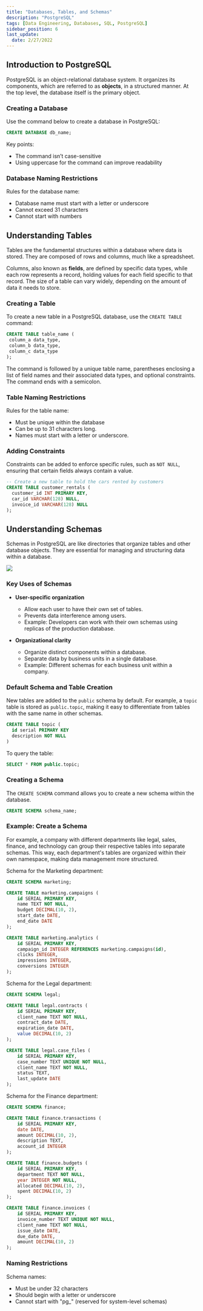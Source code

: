 ```yaml
---
title: "Databases, Tables, and Schemas"
description: "PostgreSQL"
tags: [Data Engineering, Databases, SQL, PostgreSQL]
sidebar_position: 6
last_update:
  date: 2/27/2022
---
```


## Introduction to PostgreSQL

PostgreSQL is an object-relational database system. It organizes its components, which are referred to as **objects**, in a structured manner. At the top level, the database itself is the primary object. 

### Creating a Database

Use the command below to create a database in PostgreSQL:

```sql
CREATE DATABASE db_name; 
```

Key points:

- The command isn’t case-sensitive
- Using uppercase for the command can improve readability

### Database Naming Restrictions

Rules for the database name:

- Database name must start with a letter or underscore
- Cannot exceed 31 characters
- Cannot start with numbers


## Understanding Tables

Tables are the fundamental structures within a database where data is stored. They are composed of rows and columns, much like a spreadsheet.

Columns, also known as **fields**, are defined by specific data types, while each row represents a record, holding values for each field specific to that record. The size of a table can vary widely, depending on the amount of data it needs to store.

### Creating a Table

To create a new table in a PostgreSQL database, use the `CREATE TABLE` command:

```sql
CREATE TABLE table_name (
 column_a data_type,
 column_b data_type,
 column_c data_type
);
```

The command is followed by a unique table name, parentheses enclosing a list of field names and their associated data types, and optional constraints. The command ends with a semicolon.

### Table Naming Restrictions 

Rules for the table name:

- Must be unique within the database 
- Can be up to 31 characters long.
- Names must start with a letter or underscore.

### Adding Constraints 

Constraints can be added to enforce specific rules, such as `NOT NULL`, ensuring that certain fields always contain a value.

```sql
-- Create a new table to hold the cars rented by customers
CREATE TABLE customer_rentals (
  customer_id INT PRIMARY KEY,
  car_id VARCHAR(128) NULL,
  invoice_id VARCHAR(128) NULL
); 
```


## Understanding Schemas 

Schemas in PostgreSQL are like directories that organize tables and other database objects. They are essential for managing and structuring data within a database.

<div class='img-center'>

![](/img/docs/postgresql-understanding-schemaasss.png)

</div>


### Key Uses of Schemas

- **User-specific organization**  

   - Allow each user to have their own set of tables.
   - Prevents data interference among users.
   - Example: Developers can work with their own schemas using replicas of the production database.

- **Organizational clarity**  

   - Organize distinct components within a database.
   - Separate data by business units in a single database.
   - Example: Different schemas for each business unit within a company.

### Default Schema and Table Creation

New tables are added to the `public` schema by default. For example, a `topic` table is stored as `public.topic`, making it easy to differentiate from tables with the same name in other schemas.

```sql
CREATE TABLE topic (
  id serial PRIMARY KEY 
  description NOT NULL
) 
```

To query the table:

```sql
SELECT * FROM public.topic; 
```


### Creating a Schema

The `CREATE SCHEMA` command allows you to create a new schema within the database.

```sql
CREATE SCHEMA schema_name; 
```

### Example: Create a Schema

For example, a company with different departments like legal, sales, finance, and technology can group their respective tables into separate schemas. This way, each department's tables are organized within their own namespace, making data management more structured.

Schema for the Marketing department: 

```sql
CREATE SCHEMA marketing;

CREATE TABLE marketing.campaigns (
    id SERIAL PRIMARY KEY,
    name TEXT NOT NULL,
    budget DECIMAL(10, 2),
    start_date DATE,
    end_date DATE
);

CREATE TABLE marketing.analytics (
    id SERIAL PRIMARY KEY,
    campaign_id INTEGER REFERENCES marketing.campaigns(id),
    clicks INTEGER,
    impressions INTEGER,
    conversions INTEGER
);
```

Schema for the Legal department: 

```sql
CREATE SCHEMA legal;

CREATE TABLE legal.contracts (
    id SERIAL PRIMARY KEY,
    client_name TEXT NOT NULL,
    contract_date DATE,
    expiration_date DATE,
    value DECIMAL(10, 2)
);

CREATE TABLE legal.case_files (
    id SERIAL PRIMARY KEY,
    case_number TEXT UNIQUE NOT NULL,
    client_name TEXT NOT NULL,
    status TEXT,
    last_update DATE
);
```

Schema for the Finance department: 

```sql
CREATE SCHEMA finance;

CREATE TABLE finance.transactions (
    id SERIAL PRIMARY KEY,
    date DATE,
    amount DECIMAL(10, 2),
    description TEXT,
    account_id INTEGER
);

CREATE TABLE finance.budgets (
    id SERIAL PRIMARY KEY,
    department TEXT NOT NULL,
    year INTEGER NOT NULL,
    allocated DECIMAL(10, 2),
    spent DECIMAL(10, 2)
);

CREATE TABLE finance.invoices (
    id SERIAL PRIMARY KEY,
    invoice_number TEXT UNIQUE NOT NULL,
    client_name TEXT NOT NULL,
    issue_date DATE,
    due_date DATE,
    amount DECIMAL(10, 2)
);
```


### Naming Restrictions

Schema names:

- Must be under 32 characters
- Should begin with a letter or underscore
- Cannot start with "pg_" (reserved for system-level schemas)